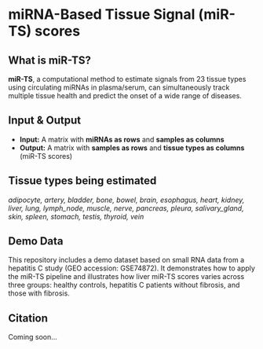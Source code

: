 # miRNA-Based Tissue Signal (miR-TS) scores

## What is miR-TS?

**miR-TS**, a computational method to estimate signals from 23 tissue types using circulating miRNAs in plasma/serum, can simultaneously track multiple tissue health and predict the onset of a wide range of diseases.

## Input & Output

- **Input:** A matrix with **miRNAs as rows** and **samples as columns**
- **Output:** A matrix with **samples as rows** and **tissue types as columns** (miR-TS scores)

## Tissue types being estimated
*adipocyte, artery, bladder, bone, bowel, brain, esophagus, heart, kidney, liver, lung, lymph_node,
muscle, nerve, pancreas, pleura, salivary_gland, skin, spleen, stomach, testis, thyroid, vein*

## Demo Data

This repository includes a demo dataset based on small RNA data from a hepatitis C study (GEO accession: GSE74872).
It demonstrates how to apply the miR-TS pipeline and illustrates how liver miR-TS scores varies across three groups: healthy controls, hepatitis C patients without fibrosis, and those with fibrosis.

## Citation

Coming soon...
